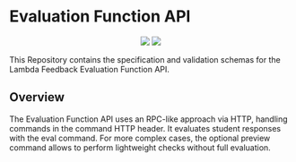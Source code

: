 # Evaluation Function API

<div style="text-align:center" align="center">
 <img src="https://github.com/lambda-feedback/evaluation-function-api/actions/workflows/openapi_docs.yml/badge.svg?branch=main" />
 <a href="https://lambda-feedback.github.io/evaluation-function-api/">
    <img src="https://img.shields.io/badge/Docs-OpenAPI-blue?logo=github&labelColor=24292E"/>
 </a>
</div>

This Repository contains the specification and validation schemas for the
Lambda Feedback Evaluation Function API.

## Overview

The Evaluation Function API uses an RPC-like approach via HTTP, handling commands in the command HTTP header. It evaluates student responses with the eval command. For more complex cases, the optional preview command allows to perform lightweight checks without full evaluation.
